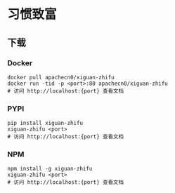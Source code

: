 # 习惯致富

## 下载

### Docker

```
docker pull apachecn0/xiguan-zhifu
docker run -tid -p <port>:80 apachecn0/xiguan-zhifu
# 访问 http://localhost:{port} 查看文档
```

### PYPI

```
pip install xiguan-zhifu
xiguan-zhifu <port>
# 访问 http://localhost:{port} 查看文档
```

### NPM

```
npm install -g xiguan-zhifu
xiguan-zhifu <port>
# 访问 http://localhost:{port} 查看文档
```